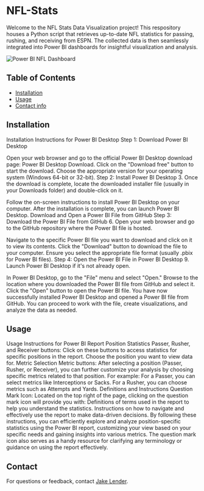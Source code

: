 # NFL-Stats
Welcome to the NFL Stats Data Visualization project! This respository houses a Python script that retrieves up-to-date NFL statistics for passing, rushing, and receiving from ESPN. The collected data is then seamlessly integrated into Power BI dashboards for insightful visualization and analysis.

![Power BI NFL Dashboard]()


## Table of Contents

- [Installation](#installation)
- [Usage](#usage)
- [Contact info](#contact)


## Installation
Installation Instructions for Power BI Desktop
Step 1: Download Power BI Desktop

Open your web browser and go to the official Power BI Desktop download page: Power BI Desktop Download.
Click on the "Download free" button to start the download. Choose the appropriate version for your operating system (Windows 64-bit or 32-bit).
Step 2: Install Power BI Desktop
3. Once the download is complete, locate the downloaded installer file (usually in your Downloads folder) and double-click on it.

Follow the on-screen instructions to install Power BI Desktop on your computer.
After the installation is complete, you can launch Power BI Desktop.
Download and Open a Power BI File from GitHub
Step 3: Download the Power BI File from GitHub
6. Open your web browser and go to the GitHub repository where the Power BI file is hosted.

Navigate to the specific Power BI file you want to download and click on it to view its contents.
Click the "Download" button to download the file to your computer. Ensure you select the appropriate file format (usually .pbix for Power BI files).
Step 4: Open the Power BI File in Power BI Desktop
9. Launch Power BI Desktop if it's not already open.

In Power BI Desktop, go to the "File" menu and select "Open."
Browse to the location where you downloaded the Power BI file from GitHub and select it.
Click the "Open" button to open the Power BI file.
You have now successfully installed Power BI Desktop and opened a Power BI file from GitHub. You can proceed to work with the file, create visualizations, and analyze the data as needed.

## Usage
Usage Instructions for Power BI Report
Position Statistics
Passer, Rusher, and Receiver buttons: Click on these buttons to access statistics for specific positions in the report. Choose the position you want to view data for.
Metric Selection
Metric buttons: After selecting a position (Passer, Rusher, or Receiver), you can further customize your analysis by choosing specific metrics related to that position. For example:
For a Passer, you can select metrics like Interceptions or Sacks.
For a Rusher, you can choose metrics such as Attempts and Yards.
Definitions and Instructions
Question Mark Icon: Located on the top right of the page, clicking on the question mark icon will provide you with:
Definitions of terms used in the report to help you understand the statistics.
Instructions on how to navigate and effectively use the report to make data-driven decisions.
By following these instructions, you can efficiently explore and analyze position-specific statistics using the Power BI report, customizing your view based on your specific needs and gaining insights into various metrics. The question mark icon also serves as a handy resource for clarifying any terminology or guidance on using the report effectively.

## Contact
For questions or feedback, contact [Jake Lender](https://github.com/JacobLender).
